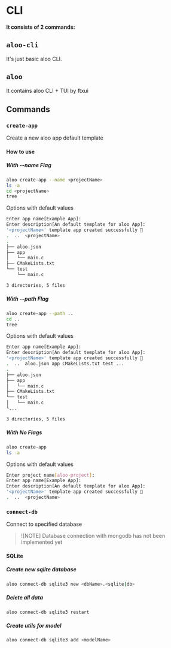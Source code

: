 # CLI

**It consists of 2 commands:**

## `aloo-cli`

It's just basic aloo CLI.

## `aloo`

It contains aloo CLI + TUI by ftxui

## Commands

### `create-app`

Create a new aloo app default template

#### How to use

##### With --name Flag

```bash
aloo create-app --name <projectName>
ls -a
cd <projectName>
tree
```

Options with default values

```bash
Enter app name[Example App]:
Enter description[An default template for aloo App]:
'<projectName>' template app created successfully 
.  ..  <projectName>
.
├── aloo.json
├── app
│   └── main.c
├── CMakeLists.txt
└── test
    └── main.c

3 directories, 5 files
```

##### With --path Flag

```bash
aloo create-app --path ..
cd ..
tree
```

Options with default values

```bash
Enter app name[Example App]:
Enter description[An default template for aloo App]:
'<projectName>' template app created successfully 
.  ..  aloo.json app CMakeLists.txt test ...
.
├── aloo.json
├── app
│   └── main.c
├── CMakeLists.txt
└── test
│   └── main.c
└...

3 directories, 5 files
```

##### With No Flags

```bash
aloo create-app
ls -a
```

Options with default values

```bash
Enter project name[aloo-project]:
Enter app name[Example App]:
Enter description[An default template for aloo App]:
'<projectName>' template app created successfully 
.  ..  <projectName>
```

### `connect-db`

Connect to specified database

> ![NOTE]
> Database connection with mongodb has not been implemented yet

#### SQLite

##### Create new sqlite database

```bash
aloo connect-db sqlite3 new <dbName>.<sqlite|db>
```

##### Delete all data

```bash
aloo connect-db sqlite3 restart
```

##### Create utils for model

```bash
aloo connect-db sqlite3 add <modelName>
```
